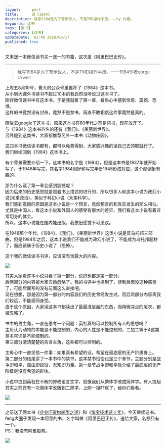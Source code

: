 ```yaml
---   
layout:     post  
title:      读《1984》
description: 我写1984是为了警示世人，不是TMD操作手册。——by 作者。      
keywords: 读书 
tags: [读书]  
categories: [读书]  
updateDate:  02:40 2018/08/17   
published: true   
---  
```



文末送一本微信读书买一送一的书籍，这次是《阿里巴巴正传》。  

----


> 我写1984是为了警示世人，不是TMD操作手册。——1984作者eorge Orwell  


上周五8月10号，曹大的公众号里推荐了《1984》这本书。  
从小到大课外书读书不超过10本的我自然没听说过这本书了。  
刚好微信读书中有这本书，于是我就看了第一章，看后心中感到惊奇、震撼、恐惧。  
这样的书竟然没有封杀，竟然不是禁书，简直不敢相信这件事竟然是真的。    


随后去google了这本书，原来这本书在80年代之前是禁书，现在放开了。  
与《1984》这本书齐名的还有《我们》、《美丽新世界》。    
另外提到这类书，大家都推荐另外一本书《动物庄园》。  


这四本书微信读书都有，都可以免费得到，大家感兴趣的话自己去领取就行了。   
我们继续回到《1984》这本书上。   


有个背景需要介绍一下，这本书的名字是《1984》，但是这本书是1937年就开始写了，于1948年写完，其名字1984刚好和写完年份1948形成对应，这个颠倒挺有趣的。  


那为什么读了第一章会感到震撼呢？    
因为后来的历史感觉就是照着书上描述的进行的，所以很多人称这本小说为政幻小说(未来政治)，类似于科幻小说（未来科学）。  
我们感到震撼的原因是这本小说是一个预言，竟然预言的和真实发生的那么相似。  
尤其是中国人，看这本小说和外国人的感受有很大的差异。我们看这本小说有着非常切身的体会。  
所以，这本小说能在国内能出版，我依旧感觉不可思议。  


在1948那个年代，《1984》、《我们》、《美丽新世界》这类小说是反乌托邦三部曲，但是1984年之后，这本小说我们不能成为政幻小说了，不能成为乌托邦题材了，而应该属于历史小说了（恐怖）。    


这个我的微信读书书评，应该没有泄露大的内容。  


![](https://res2018.tiankonguse.com/images/2018/08/20180817012559.jpg) 


其实大家看这本小说只看了第一部分，说的也都是第一部分。  
后两部分的内容被大家自动忽略了。我的书评中也提到了，读到后面没这种感觉了，可能后面写的没有前面这么直接吧。  
现在想想，那是因为第一部分的内容我们的历史曾经发生过，而后两部分内容离我们较远，不能感同身受。  
由于这个原因，大家读这本书都读出了最最浅层面的东西，而稍微深点的层次，都被忽略了。  


书中的男主角，一直在思考一个问题：英社真的可以控制所有人的思想吗？  
主角认为动物的本能是不能控制的，内心的人性是不能控制的，二加二等于4这类基本常识是不能控制的。  
第三部分清清楚楚的告诉主角，这些都可以控制的。  


主角心中一直坚信一件事：如果真有希望的话，希望在最底层的无产阶级身上。  
第二部分的结尾讲了一本书中的禁书，这本禁书恰恰也是三个章节，主题分别是战争即和平，自由即奴役，无知即力量。第一章节战争即和平就介绍了最底层的无产阶级是没有希望的群体。  


小说中提到英社在不断的修改语言文字，就像我们从繁体字改成简体字。有人提起其实之前还有一次简体字改版到二简字，上网一搜吓尿了，给你们看看。  


![](https://res2018.tiankonguse.com/images/2018/08/1502331746971222.jpeg) 


--------------------------------------------------------------------------------

之前送了两本书《[企业IT架构转型之道](https://mp.weixin.qq.com/s/-NywdtXZjoQscyPf2J_UEw)》和《[淘宝技术这十年](https://mp.weixin.qq.com/s/dFzDtZS0JN6hhpc1DF-e_g)》，今天继续送书。  
feng大圈子发现一本阿里的书，名字叫做《阿里巴巴正传》，送给大家，名额只有一个。  
PS：我没有阿里股票。  


![](https://res2018.tiankonguse.com/images/2018/08/20180817021403.jpg) 

